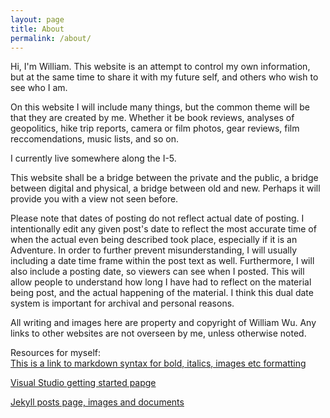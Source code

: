 ```yaml
---
layout: page
title: About
permalink: /about/
---
```


Hi, I'm William. This website is an attempt to control my own information, but at the same time to share it with my future self, and others who wish to see who I am. 

On this website I will include many things, but the common theme will be that they are created by me. Whether it be book reviews, analyses of geopolitics, hike trip reports, camera or film photos, gear reviews, film reccomendations, music lists, and so on. 

I currently live somewhere along the I-5. 

This website shall be a bridge between the private and the public, a bridge between digital and physical, a bridge between old and new. Perhaps it will provide you with a view not seen before. 

Please note that dates of posting do not reflect actual date of posting. I intentionally edit any given post's date to reflect the most accurate time of when the actual even being described took place, especially if it is an Adventure. In order to further prevent misunderstanding, I will usually including a date time frame within the post text as well. Furthermore, I will also include a posting date, so viewers can see when I posted. This will allow people to understand how long I have had to reflect on the material being post, and the actual happening of the material. I think this dual date system is important for archival and personal reasons. 

All writing and images here are property and copyright of William Wu. Any links to other websites are not overseen by me, unless otherwise noted. 






Resources for myself:  
[This is a link to markdown syntax for bold, italics, images etc formatting](https://kramdown.gettalong.org/quickref.html#links-and-images)

[Visual Studio getting started papge](https://code.visualstudio.com/docs/?dv=win)

[Jekyll posts page, images and documents](https://jekyllrb.com/docs/posts/#including-images-and-resources)




